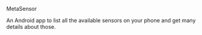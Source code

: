 MetaSensor

An Android app to list all the available sensors on your phone and get many details about those.

